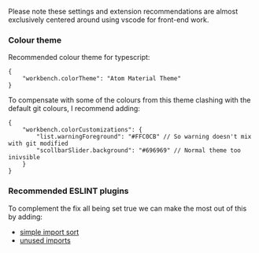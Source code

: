 Please note these settings and extension recommendations are almost exclusively centered around using vscode for front-end work.

### Colour theme

Recommended colour theme for typescript:

```
{
    "workbench.colorTheme": "Atom Material Theme"
}
```

To compensate with some of the colours from this theme clashing with the default git colours, I recommend adding:

```
{
    "workbench.colorCustomizations": {
        "list.warningForeground": "#FFC0CB" // So warning doesn't mix with git modified
        "scollbarSlider.background": "#696969" // Normal theme too inivsible
    }
}
```

### Recommended ESLINT plugins

To complement the fix all being set true we can make the most out of this by adding:

- [simple import sort](https://www.npmjs.com/package/eslint-plugin-simple-import-sort)
- [unused imports](https://www.npmjs.com/package/eslint-plugin-unused-imports)
